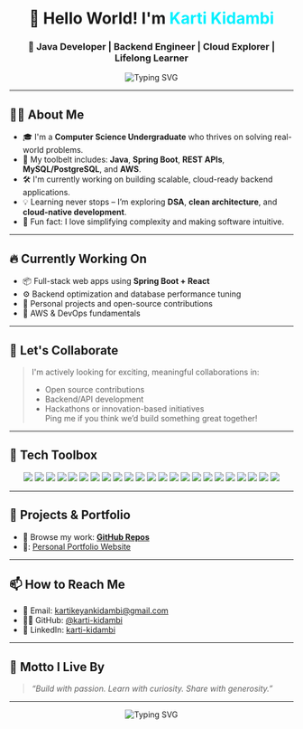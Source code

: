 <h1 align="center">👋 Hello World! I'm <span style="color:#00F0FF">Karti Kidambi</span></h1>
<h3 align="center">🚀 Java Developer | Backend Engineer | Cloud Explorer | Lifelong Learner</h3>

<p align="center">
  <img src="https://readme-typing-svg.demolab.com?font=Fira+Code&size=22&pause=1000&color=00F0FF&center=true&vCenter=true&multiline=true&width=600&height=100&lines=Java+%7C+Spring+Boot+%7C+Web+Development;Passionate+about+Clean+Code+%26+Architecture;Exploring+Cloud%2C+DevOps%2C+and+Microservices;Always+Learning+Something+New!" alt="Typing SVG" />
</p>

---

## 👨‍💻 About Me

- 🎓 I'm a **Computer Science Undergraduate** who thrives on solving real-world problems.
- 🔧 My toolbelt includes: **Java**, **Spring Boot**, **REST APIs**, **MySQL/PostgreSQL**, and **AWS**.
- 🛠️ I'm currently working on building scalable, cloud-ready backend applications.
- 💡 Learning never stops – I’m exploring **DSA**, **clean architecture**, and **cloud-native development**.
- 💬 Fun fact: I love simplifying complexity and making software intuitive.

---

## 🔥 Currently Working On

- 📦 Full-stack web apps using **Spring Boot + React**
- ⚙️ Backend optimization and database performance tuning
- 🧪 Personal projects and open-source contributions
- 🌱 AWS & DevOps fundamentals

---

## 🤝 Let's Collaborate

> I'm actively looking for exciting, meaningful collaborations in:
> - Open source contributions  
> - Backend/API development  
> - Hackathons or innovation-based initiatives  
> Ping me if you think we’d build something great together!

---

## 🧰 Tech Toolbox

<p align="center">
  <img src="https://img.shields.io/badge/Java-007396?style=flat-square&logo=java&logoColor=white" />
  <img src="https://img.shields.io/badge/JavaScript-F7DF1E?style=flat-square&logo=javascript&logoColor=black" />
  <img src="https://img.shields.io/badge/Spring%20Boot-6DB33F?style=flat-square&logo=springboot&logoColor=white" />
  <img src="https://img.shields.io/badge/Hibernate-59666C?style=flat-square&logo=hibernate&logoColor=white" />
  <img src="https://img.shields.io/badge/Maven-C71A36?style=flat-square&logo=apachemaven&logoColor=white" />
  <img src="https://img.shields.io/badge/Jenkins-D24939?style=flat-square&logo=jenkins&logoColor=white" />
  <img src="https://img.shields.io/badge/Docker-2496ED?style=flat-square&logo=docker&logoColor=white" />
  <img src="https://img.shields.io/badge/Terraform-7B42BC?style=flat-square&logo=terraform&logoColor=white" />
  <img src="https://img.shields.io/badge/AWS-232F3E?style=flat-square&logo=amazonaws&logoColor=white" />
  <img src="https://img.shields.io/badge/REST%20API-005571?style=flat-square&logo=fastapi&logoColor=white" />
  <img src="https://img.shields.io/badge/WebSockets-8E44AD?style=flat-square&logo=websocket&logoColor=white" />
  <img src="https://img.shields.io/badge/MySQL-4479A1?style=flat-square&logo=mysql&logoColor=white" />
  <img src="https://img.shields.io/badge/PostgreSQL-336791?style=flat-square&logo=postgresql&logoColor=white" />
  <img src="https://img.shields.io/badge/JPA-6E4C13?style=flat-square&logo=hibernate&logoColor=white" />
  <img src="https://img.shields.io/badge/GitHub-181717?style=flat-square&logo=github&logoColor=white" />
  <img src="https://img.shields.io/badge/Postman-FF6C37?style=flat-square&logo=postman&logoColor=white" />
  <img src="https://img.shields.io/badge/IntelliJ%20IDEA-000000?style=flat-square&logo=intellijidea&logoColor=white" />
  <img src="https://img.shields.io/badge/VS%20Code-007ACC?style=flat-square&logo=visualstudiocode&logoColor=white" />
  <img src="https://img.shields.io/badge/Linux-FCC624?style=flat-square&logo=linux&logoColor=black" />
  <img src="https://img.shields.io/badge/Ubuntu-E95420?style=flat-square&logo=ubuntu&logoColor=white" />
  <img src="https://img.shields.io/badge/Communication-9B59B6?style=flat-square&logo=googlechat&logoColor=white" />
  <img src="https://img.shields.io/badge/Problem%20Solving-2ECC71?style=flat-square&logo=hackerrank&logoColor=white" />
  <img src="https://img.shields.io/badge/Project%20Management-34495E?style=flat-square&logo=trello&logoColor=white" />
</p>

---

## 💼 Projects & Portfolio

- 🔗 Browse my work: [**GitHub Repos**](https://github.com/karti-kidambi)
- 💼: [Personal Portfolio Website](https://www.kartikidambi.site/)

---

## 📫 How to Reach Me

- 📧 Email: kartikeyankidambi@gmail.com  
- 🧑‍💻 GitHub: [@karti-kidambi](https://github.com/karti-kidambi)  
- 🔗 LinkedIn: [karti-kidambi](https://www.linkedin.com/in/karti-kidambi)

---

## 🧠 Motto I Live By

> *“Build with passion. Learn with curiosity. Share with generosity.”*

---

<p align="center">
  <img src="https://readme-typing-svg.herokuapp.com?font=Fira+Code&size=20&pause=1000&color=F76C6C&center=true&vCenter=true&multiline=true&width=500&lines=Thanks+for+visiting+my+profile!;Let's+code+something+great+together+💻" alt="Typing SVG" />

  
</p>

